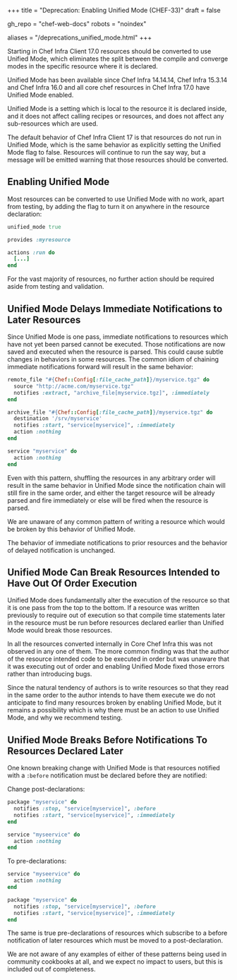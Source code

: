 +++
title = "Deprecation: Enabling Unified Mode (CHEF-33)"
draft = false

gh_repo = "chef-web-docs"
robots = "noindex"


aliases = "/deprecations_unified_mode.html"
+++

Starting in Chef Infra Client 17.0 resources should be converted to use Unified Mode, which eliminates the split between
the compile and converge modes in the specific resource where it is declared.

Unified Mode has been available since Chef Infra 14.14.14, Chef Infra 15.3.14 and Chef Infra 16.0 and all core chef resources
in Chef Infra 17.0 have Unified Mode enabled.

Unified Mode is a setting which is local to the resource it is declared inside, and it does not affect
calling recipes or resources, and does not affect any sub-resources which are used.

The default behavior of Chef Infra Client 17 is that resources do not run in Unified Mode, which is the same behavior as
explicitly setting the Unified Mode flag to false.  Resources will continue to run the say way, but a
message will be emitted warning that those resources should be converted.

## Enabling Unified Mode

Most resources can be converted to use Unified Mode with no work, apart from testing, by adding the flag to
turn it on anywhere in the resource declaration:

```ruby
unified_mode true

provides :myresource

actions :run do
  [...]
end
```

For the vast majority of resources, no further action should be required aside from testing and validation.

## Unified Mode Delays Immediate Notifications to Later Resources

Since Unified Mode is one pass, immediate notifications to resources which have not yet been parsed cannot be
executed.  Those notifications are now saved and executed when the resource is parsed.  This could cause subtle
changes in behaviors in some resources.  The common idiom of chaining immediate notifications forward will
result in the same behavior:

```ruby
remote_file "#{Chef::Config[:file_cache_path]}/myservice.tgz" do
  source "http://acme.com/myservice.tgz"
  notifies :extract, "archive_file[myservice.tgz]", :immediately
end

archive_file "#{Chef::Config[:file_cache_path]}/myservice.tgz" do
  destination '/srv/myservice'
  notifies :start, "service[myservice]", :immediately
  action :nothing
end

service "myservice" do
  action :nothing
end
```

Even with this pattern, shuffling the resources in any arbitrary order will result in the same behavior in
Unified Mode since the notification chain will still fire in the same order, and either the target resource
will be already parsed and fire immediately or else will be fired when the resource is parsed.

We are unaware of any common pattern of writing a resource which would be broken by this behavior of Unified Mode.

The behavior of immediate notifications to prior resources and the behavior of delayed notification is unchanged.

## Unified Mode Can Break Resources Intended to Have Out Of Order Execution

Unified Mode does fundamentally alter the execution of the resource so that it is one pass from the top
to the bottom.  If a resource was written previously to require out of execution so that compile time
statements later in the resource must be run before resources declared earlier than Unified Mode would
break those resources.

In all the resources converted internally in Core Chef Infra this was not observed in any one of them.  The more
common finding was that the author of the resource intended code to be executed in order but was unaware that
it was executing out of order and enabling Unified Mode fixed those errors rather than introducing bugs.

Since the natural tendency of authors is to write resources so that they read in the same order to the author
intends to have them execute we do not anticipate to find many resources broken by enabling Unified Mode,
but it remains a possibility which is why there must be an action to use Unified Mode, and why we
recommend testing.

## Unified Mode Breaks Before Notifications To Resources Declared Later

One known breaking change with Unified Mode is that resources notified with a `:before` notification must
be declared before they are notified:

Change post-declarations:

```ruby
package "myservice" do
  notifies :stop, "service[myservice]", :before
  notifies :start, "service[myservice]", :immediately
end

service "myseervice" do
  action :nothing
end
```

To pre-declarations:

```ruby
service "myseervice" do
  action :nothing
end

package "myservice" do
  notifies :stop, "service[myservice]", :before
  notifies :start, "service[myservice]", :immediately
end
```

The same is true pre-declarations of resources which subscribe to a before notification of later resources
which must be moved to a post-declaration.

We are not aware of any examples of either of these patterns being used in community cookbooks at all, and
we expect no impact to users, but this is included out of completeness.
